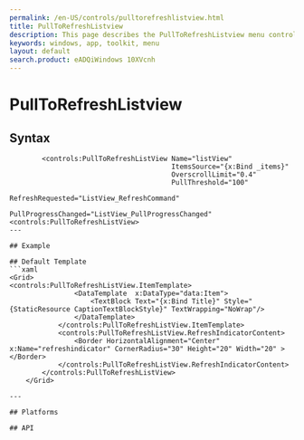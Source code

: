 ```yaml
---
permalink: /en-US/controls/pulltorefreshlistview.html
title: PullToRefreshListview
description: This page describes the PullToRefreshListview menu control
keywords: windows, app, toolkit, menu
layout: default
search.product: eADQiWindows 10XVcnh
---
```


# PullToRefreshListview


## Syntax
```xaml
        <controls:PullToRefreshListView Name="listView"
                                        ItemsSource="{x:Bind _items}"
                                        OverscrollLimit="0.4"
                                        PullThreshold="100"
                                        RefreshRequested="ListView_RefreshCommand"
                                        PullProgressChanged="ListView_PullProgressChanged"
<controls:PullToRefreshListView>
---

## Example

## Default Template
```xaml
<Grid>
<controls:PullToRefreshListView.ItemTemplate>
                <DataTemplate  x:DataType="data:Item">
                    <TextBlock Text="{x:Bind Title}" Style="{StaticResource CaptionTextBlockStyle}" TextWrapping="NoWrap"/>
                </DataTemplate>
            </controls:PullToRefreshListView.ItemTemplate>
            <controls:PullToRefreshListView.RefreshIndicatorContent>
                <Border HorizontalAlignment="Center" x:Name="refreshindicator" CornerRadius="30" Height="20" Width="20" ></Border>
            </controls:PullToRefreshListView.RefreshIndicatorContent>
        </controls:PullToRefreshListView>
    </Grid>

---

## Platforms

## API 

